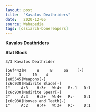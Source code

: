 ```yaml
---
layout: post
title:  "Kavalos Deathriders"
date:   2020-12-05
source: Wahapedia
tags: [ossiarch-bonereapers]
---
```


**Kavalos Deathriders**

**Stat Block**
```
3/3 Kavalos Deathrider
```

```
[56f442]M     W     B     Sa    [-]
12    3     10    4     
[e85545]Weapons[-]
[c6c930]Nadirite Blade[-]
1"     A:3    H:3+   W:4+   R:-1   D:1   
[c6c930]Nadirite Spear[-]
2"     A:3    H:3+   W:4+   R:-    D:1   
[c6c930]Hooves and Teeth[-]
1"     A:2    H:4+   W:3+   R:-    D:1   
```


